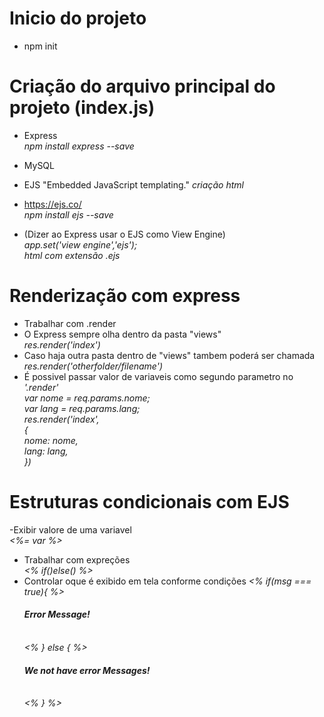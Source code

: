 # Inicio do projeto<br>
- npm init

# Criação do arquivo principal do projeto (index.js)<br>
 - Express <br>
 *npm install express --save*<br>

 - MySQL <br>

 - EJS "Embedded JavaScript templating." *criação html*<br>
 - https://ejs.co/<br>
 *npm install ejs --save*<br>
 - (Dizer ao Express usar o EJS como View Engine)<br>
 *app.set('view engine','ejs');*<br>
 *html com extensão .ejs*


 # Renderização com express
 - Trabalhar com .render<br>
 - O Express sempre olha dentro da pasta "views"<br>
 *res.render('index')*<br>
 - Caso haja outra pasta dentro de "views" tambem poderá ser chamada<br>
 *res.render('otherfolder/filename')*<br>
 - É possivel passar valor de variaveis como segundo parametro no *'.render'*<br>
    *var nome = req.params.nome;*<br>
    *var lang = req.params.lang;*<br>
    *res.render('index',*<br>
    *{*<br>
        *nome: nome,*<br>
        *lang: lang,*<br>
    *})*<br>

# Estruturas condicionais com EJS
 -Exibir valore de uma variavel<br>
    *<%= var %>*<br>
 - Trabalhar com expreções<br>
    *<% if()else() %>*<br>
- Controlar oque é exibido em tela conforme condições
*<% if(msg === true){ %>*<br>
    *<h4>Error Message!</h4>*<br>
*<% } else { %>*
    *<h4>We not have error Messages!</h4>*<br>
*<% } %>*<br>